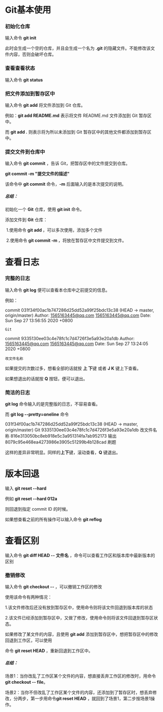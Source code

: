 # Git基本使用

### 初始化仓库

输入命令 **git init**

此时会生成一个空的仓库，并且会生成一个名为  **.git** 的隐藏文件。不能修改该文件内容，否则会破坏仓库。

### 查看查看状态

输入命令 **git status**

### 把文件添加到暂存区中

输入命令 **git add** 将文件添加到 Git 仓库。

例如：**git add README.md** 表示将文件 README.md 文件添加到 Git 暂存区中。

而 **git add .** 则表示将为所以未添加到 Git 暂存区中的其他文件都添加到暂存区中。

### 提交文件到仓库中

输入命令 **git commit** ，告诉 Git，把暂存区中的文件提交到仓库。

**git commit -m "提交文件的描述"**

该命令中 **git commit** 命令，**-m** 后面输入的是本次提交的说明。

##### 总结：

初始化一个 **Git** 仓库，使用 **git init** 命令。

添加文件到 **Git** 仓库：

​	1.使用命令 **git add <file>**，可以多次使用，添加多个文件

​	2.使用命令 **git commit -m <message>**，将放在暂存区中文件提交到文件。

# 查看日志

### 完整的日志

输入命令 **git log** 便可以查看本仓库中之前提交的信息。

例如：

commit 031f34f00ac1b747286d25dd52a99f25bdc13c38 (HEAD -> master, origin/master)
Author: 1565163445@qq.com <1565163445@qq.com>
Date:   Sun Sep 27 13:56:55 2020 +0800

    Git

commit 9335130ee03c4e78fc1c7d4726f3e5a93e20a1db
Author: 1565163445@qq.com <1565163445@qq.com>
Date:   Sun Sep 27 13:24:05 2020 +0800

    改文件名称

如果提交的次数过多，想看全部的话就按 **上 下**键 或者 **J  K** 键上下查看。

如果想退出的话就按  **Q** 按钮，便可以退出。

### 简洁的日志

**git log** 命令输入的是完整版的日志，不容易查看。

而  **git log --pretty=oneline** 命令 

031f34f00ac1b747286d25dd52a99f25bdc13c38 (HEAD -> master, origin/master) Git
9335130ee03c4e78fc1c7d4726f3e5a93e20a1db 改文件名称
816e313050bc8eb918e5c3a951314fa7ab952173 输出
8079c95e468ea4273986e3905c51299b4b128cad 刷题

这样的差异非常明显。同样的**上下**键，滚动查看，**Q** 键退出。

# 版本回退

输入 **git reset --hard** 

例如 **git reset --hard 012a**

则回退到指定 commit ID 的时候。

如果想查看之前的所有操作可以输入命令 **git reflog**

# 查看区别

输入命令  **git diff HEAD -- 文件名** ，命令可以查看工作区和版本库中最新版本的区别

### 撤销修改

输入命令  **git checkout -- <file>** ，可以撤销工作区的修改

使用该命令有两种情况：

​	1.该文件修改后还没有放到暂存区中，使用命令则将该文件回退到版本库的状态

​	2.该文件已经添加到暂存区中，又做了修改，使用命令则将该文件回退到暂存区状态。



如果修改了某文件的内容，且使用 **git add** 添加到暂存区中，想把暂存区中的修改回退到工作区，可以使用

命令 **git reset HEAD <file>** ，重新回退到工作区中。

##### 总结：

​	场景1：当你改乱了工作区某个文件的内容，想直接丢弃工作区的修改时，用命令**git checkout -- file**。

​	场景2：当你不但改乱了工作区某个文件的内容，还添加到了暂存区时，想丢弃修改，分两步，第一步用命令**git reset HEAD** ，就回到了场景1，第二步按场景1操作。